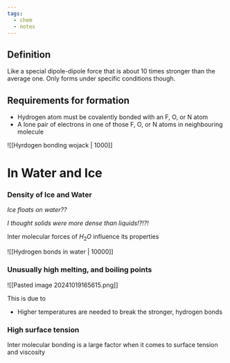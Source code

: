 ```yaml
---
tags:
  - chem
  - notes
---
```

## Definition
Like a special dipole-dipole force that is about 10 times stronger than the average one. Only forms under specific conditions though.

##  Requirements for formation
- Hydrogen atom must be covalently bonded with an F, O, or N atom 
- A lone pair of electrons in one of those F, O, or N atoms in neighbouring molecule



![[Hyrdogen bonding wojack | 1000]]


# In Water and Ice
### Density of Ice and Water
*Ice floats on water??*

   *I thought solids were more dense than liquids!?!?!*

Inter molecular forces of $H_2O$ influence its properties

![[Hydrogen bonds in water | 10000]]

### Unusually high melting, and boiling points

![[Pasted image 20241019165615.png]]

This is due to
- Higher temperatures are needed to break the stronger, hydrogen bonds
### High surface tension
Inter molecular bonding is a large factor when it comes to surface tension and viscosity 